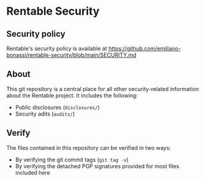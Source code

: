 # Rentable Security

## Security policy

Rentable's security policy is available at https://github.com/emiliano-bonassi/rentable-security/blob/main/SECURITY.md

## About

This git repository is a central place for all other security-related information about the Rentable project. It includes the following:

- Public disclosures (`disclosures/`)
- Security adits (`audits/`)

## Verify

The files contained in this repository can be verified in two ways:

- By verifying the git commit tags (`git tag -v`)
- By verifying the detached PGP signatures provided for most files included here
